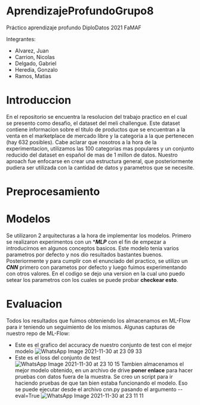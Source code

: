 # AprendizajeProfundoGrupo8
Práctico aprendizaje profundo DiploDatos 2021 FaMAF

Integrantes:
- Alvarez, Juan
- Carrion, Nicolas
- Delgado, Gabriel
- Heredia, Gonzalo
- Ramos, Matias 

# Introduccion

En el repositorio se encuentra la resolucion del trabajo practico en el cual se presento
 como desafio, el dataset del meli challengue.
Este dataset contiene informacion sobre el titulo de productos que se encuentran a la venta en el marketplace de mercado libre
y la categoria a la que pertenecen (hay 632 posibles).
Cabe aclarar que nosotros a la hora de la experimentacion, utilizamos las 100 categorias mas populares y un conjunto reducido del dataset en español de mas de 1 millon de datos.
Nuestro aproach fue enfocarse en crear una estructura general, que posteriormente pudiera ser utilizada con la cantidad de datos y parametros que se necesite. 

# Preprocesamiento 


# Modelos 

Se utilizaron 2 arquitecturas a la hora de implementar los modelos. Primero se realizaron experimentos con un ****MLP*** con el fin de empezar a introducirnos en algunos conceptos basicos. Este modelo tenia varios parametros por defecto y nos dio resultados bastantes buenos.
Posteriormente y para cumplir con el enunciado del practico, se utilizo un ***CNN*** primero con parametos por defecto y luego fuimos experimentando con otros valores. En el codigo se dejo una version en la cual uno puedo setear los parametros con los cuales se puede probar ****checkear esto****.

# Evaluacion

Todos los resultados que fuimos obteniendo los almacenamos en ML-Flow para ir teniendo un seguimiento de los mismos. Algunas capturas de nuestro repo de ML-Flow:
- Este es el grafico del accuracy de nuestro conjunto de test con el mejor modelo
![WhatsApp Image 2021-11-30 at 23 09 33](https://user-images.githubusercontent.com/38257398/144618532-e9f5088d-e2d1-44d9-a50c-89e7d328a88f.jpeg)
- Este es el loss del conjunto de test
![WhatsApp Image 2021-11-30 at 23 10 15](https://user-images.githubusercontent.com/38257398/144618550-45f0ecd4-937d-42ee-af1d-5548622c2e98.jpeg)
Tambien almacenamos el mejor modelo obtenido, en un archivo de drive ****poner enlace**** para hacer pruebas con datos fuera de la muestra. Se creo un script para ir haciendo pruebas de que tan bien estaba funcionando el modelo. Eso se puede ejecutar desde el archivo cnn.py pasando el argumento --eval=True
![WhatsApp Image 2021-11-30 at 23 11 11](https://user-images.githubusercontent.com/38257398/144619089-b0aa4956-0225-466d-9915-e75247946b2b.jpeg)



